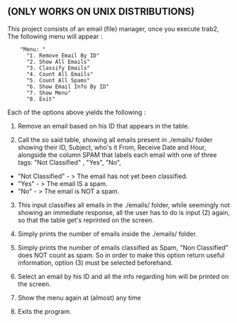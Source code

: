 (ONLY WORKS ON UNIX DISTRIBUTIONS)
------
This project consists of an email (file) manager, once you execute trab2,
The following menu will appear :

		"Menu: " 
		  "1. Remove Email By ID"	
		  "2. Show All Emails"		
		  "3. Classify Emails"		
		  "4. Count All Emails"		
		  "5. Count All Spams"		
		  "6. Show Email Info By ID"	
		  "7. Show Menu"		
		  "8. Exit"			

Each of the options above yields the following :

1. Remove an email based on his ID that appears in the table.

2. Call the so said table, showing all emails present in ./emails/ folder showing their ID, Subject, 
who's it From, Receive Date and Hour, alongside the column SPAM that labels each email with one of three tags:
"Not Classified" , "Yes", "No", 

  * "Not Classified" - > The email has not yet been classified.
  * "Yes" - > The email IS a spam.
  * "No" - > The email is NOT a spam.

3. This input classifies all emails in the ./emails/ folder, while seemingly not showing an 
immediate response, all the user has to do is input (2) again, so that the table get's reprinted on the screen.

4. Simply prints the number of emails inside the ./emails/ folder.

5. Simply prints the number of emails classified as Spam, "Non Classified" does NOT count as spam. So in order to
make this option return useful information, option (3) must be selected beforehand.

6. Select an email by his ID and all the info regarding him will be printed on the screen.

7. Show the menu again at (almost) any time

8. Exits the program.
